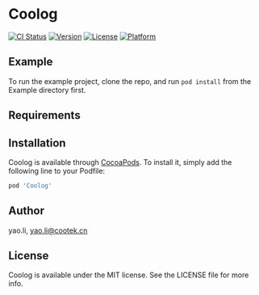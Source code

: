 # Coolog

[![CI Status](https://img.shields.io/travis/yao.li/Coolog.svg?style=flat)](https://travis-ci.org/yao.li/Coolog)
[![Version](https://img.shields.io/cocoapods/v/Coolog.svg?style=flat)](https://cocoapods.org/pods/Coolog)
[![License](https://img.shields.io/cocoapods/l/Coolog.svg?style=flat)](https://cocoapods.org/pods/Coolog)
[![Platform](https://img.shields.io/cocoapods/p/Coolog.svg?style=flat)](https://cocoapods.org/pods/Coolog)

## Example

To run the example project, clone the repo, and run `pod install` from the Example directory first.

## Requirements

## Installation

Coolog is available through [CocoaPods](https://cocoapods.org). To install
it, simply add the following line to your Podfile:

```ruby
pod 'Coolog'
```

## Author

yao.li, yao.li@cootek.cn

## License

Coolog is available under the MIT license. See the LICENSE file for more info.
